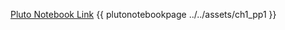 

[Pluto Notebook Link](https://github.com/stefanbringuier/QuantumComputingProblemsSolutions/tree/main/notebooks/ch1/ch1_pp1.jl)
{{ plutonotebookpage ../../assets/ch1_pp1 }}
